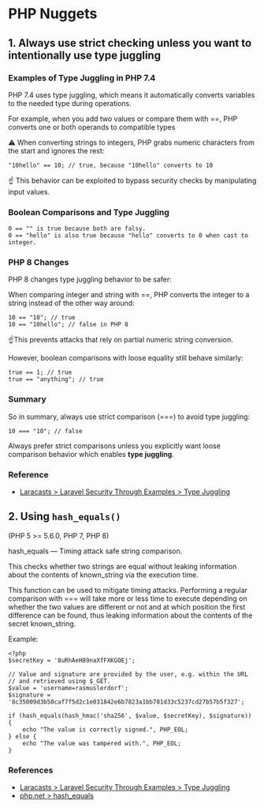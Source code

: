 # PHP Nuggets

## 1. Always use strict checking unless you want to intentionally use type juggling

### Examples of Type Juggling in PHP 7.4

PHP 7.4 uses type juggling, which means it automatically converts variables to the needed type during operations. 

For example, when you add two values or compare them with ==, PHP converts one or both operands to compatible types

⚠️ When converting strings to integers, PHP grabs numeric characters from the start and ignores the rest:
```
"10hello" == 10; // true, because "10hello" converts to 10
```

☝️ This behavior can be exploited to bypass security checks by manipulating input values.

### Boolean Comparisons and Type Juggling
```
0 == "" is true because both are falsy.
0 == "hello" is also true because "hello" converts to 0 when cast to integer.
```

### PHP 8 Changes
PHP 8 changes type juggling behavior to be safer:

When comparing integer and string with ==, PHP converts the integer to a string instead of the other way around:
```
10 == "10"; // true
10 == "10hello"; // false in PHP 8
```

☝️This prevents attacks that rely on partial numeric string conversion.

However, boolean comparisons with loose equality still behave similarly:
```
true == 1; // true
true == "anything"; // true
```

### Summary
So in summary, always use strict comparison (===) to avoid type juggling:
```
10 === "10"; // false
```

Always prefer strict comparisons unless you explicitly want loose comparison behavior which enables **type juggling**.

### Reference
- [Laracasts > Laravel Security Through Examples > Type Juggling](https://laracasts.com/series/laravel-security-through-examples/episodes/10) 

## 2. Using `hash_equals()`

(PHP 5 >= 5.6.0, PHP 7, PHP 8)

hash_equals — Timing attack safe string comparison.

This checks whether two strings are equal without leaking information about the contents of known_string via the execution time. 

This function can be used to mitigate timing attacks. Performing a regular comparison with === will take more or less time to execute depending on whether the two values are different or not and at which position the first difference can be found, thus leaking information about the contents of the secret known_string. 

Example:
```
<?php
$secretKey = '8uRhAeH89naXfFXKGOEj';

// Value and signature are provided by the user, e.g. within the URL
// and retrieved using $_GET.
$value = 'username=rasmuslerdorf';
$signature = '8c35009d3b50caf7f5d2c1e031842e6b7823a1bb781d33c5237cd27b57b5f327';

if (hash_equals(hash_hmac('sha256', $value, $secretKey), $signature)) {
    echo "The value is correctly signed.", PHP_EOL;
} else {
    echo "The value was tampered with.", PHP_EOL;
}
```

### References
- [Laracasts > Laravel Security Through Examples > Type Juggling](https://laracasts.com/series/laravel-security-through-examples/episodes/10)
- [php.net > hash_equals](https://www.php.net/manual/en/function.hash-equals.php)


